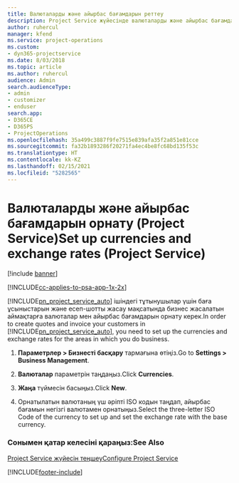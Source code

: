 ```yaml
---
title: Валюталарды және айырбас бағамдарын реттеу
description: Project Service жүйесінде валюталарды және айырбас бағамдарын орнату жолы
author: ruhercul
manager: kfend
ms.service: project-operations
ms.custom:
- dyn365-projectservice
ms.date: 8/03/2018
ms.topic: article
ms.author: ruhercul
audience: Admin
search.audienceType:
- admin
- customizer
- enduser
search.app:
- D365CE
- D365PS
- ProjectOperations
ms.openlocfilehash: 35a499c3887f9fe7515e839afa35f2a851e81cce
ms.sourcegitcommit: fa32b1893286f20271fa4ec4be8fc68bd135f53c
ms.translationtype: HT
ms.contentlocale: kk-KZ
ms.lasthandoff: 02/15/2021
ms.locfileid: "5282565"
---
```

# <a name="set-up-currencies-and-exchange-rates-project-service"></a><span data-ttu-id="03ebf-103">Валюталарды және айырбас бағамдарын орнату (Project Service)</span><span class="sxs-lookup"><span data-stu-id="03ebf-103">Set up currencies and exchange rates (Project Service)</span></span>

[!include [banner](../includes/psa-now-project-operations.md)]

[!INCLUDE[cc-applies-to-psa-app-1x-2x](../includes/cc-applies-to-psa-app-1x-2x.md)]

<span data-ttu-id="03ebf-104">[!INCLUDE[pn_project_service_auto](../includes/pn-project-service-auto.md)] ішіндегі тұтынушылар үшін баға ұсыныстарын және есеп-шотты жасау мақсатында бизнес жасалатын аймақтарға валюталар мен айырбас бағамдарын орнату керек.</span><span class="sxs-lookup"><span data-stu-id="03ebf-104">In order to create quotes and invoice your customers in [!INCLUDE[pn_project_service_auto](../includes/pn-project-service-auto.md)], you need to set up the currencies and exchange rates for the areas in which you do business.</span></span>  
  
1.  <span data-ttu-id="03ebf-105">**Параметрлер > Бизнесті басқару** тармағына өтіңіз.</span><span class="sxs-lookup"><span data-stu-id="03ebf-105">Go to **Settings > Business Management**.</span></span>  
  
2.  <span data-ttu-id="03ebf-106">**Валюталар** параметрін таңдаңыз.</span><span class="sxs-lookup"><span data-stu-id="03ebf-106">Click **Currencies**.</span></span>  
  
3.  <span data-ttu-id="03ebf-107">**Жаңа** түймесін басыңыз.</span><span class="sxs-lookup"><span data-stu-id="03ebf-107">Click **New**.</span></span>  
  
4.  <span data-ttu-id="03ebf-108">Орнатылатын валютаның үш әріпті ISO кодын таңдап, айырбас бағамын негізгі валютамен орнатыңыз.</span><span class="sxs-lookup"><span data-stu-id="03ebf-108">Select the three-letter ISO Code of the currency to set up and set the exchange rate with the base currency.</span></span>  
  
### <a name="see-also"></a><span data-ttu-id="03ebf-109">Сонымен қатар келесіні қараңыз:</span><span class="sxs-lookup"><span data-stu-id="03ebf-109">See Also</span></span>  
 [<span data-ttu-id="03ebf-110">Project Service жүйесін теңшеу</span><span class="sxs-lookup"><span data-stu-id="03ebf-110">Configure Project Service</span></span>](../psa/configure.md)


[!INCLUDE[footer-include](../includes/footer-banner.md)]